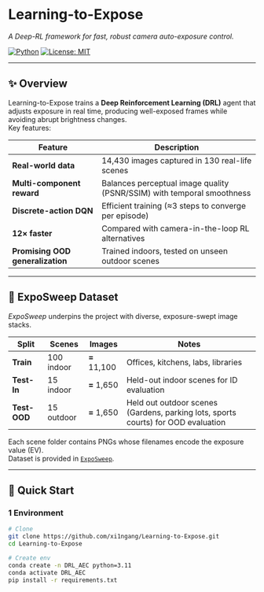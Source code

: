 # Learning-to-Expose
*A Deep-RL framework for fast, robust camera auto-exposure control.*

[![Python](https://img.shields.io/badge/Python-%2B-blue.svg)](https://www.python.org/)
[![License: MIT](https://img.shields.io/badge/License-MIT-green.svg)](LICENSE)

---

## ✨ Overview
Learning-to-Expose trains a **Deep Reinforcement Learning (DRL)** agent that adjusts exposure in real time, producing well-exposed frames while avoiding abrupt brightness changes.  
Key features:

| Feature | Description |
|---------|-------------|
| **Real-world data** | 14,430 images captured in 130 real-life scenes |
| **Multi-component reward** | Balances perceptual image quality (PSNR/SSIM) with temporal smoothness |
| **Discrete-action DQN** | Efficient training (≈3 steps to converge per episode) |
| **12× faster** | Compared with camera-in-the-loop RL alternatives |
| **Promising OOD generalization** | Trained indoors, tested on unseen outdoor scenes |

---

## 📂 ExpoSweep Dataset
*ExpoSweep* underpins the project with diverse, exposure-swept image stacks.

| Split | Scenes | Images | Notes |
|-------|--------|--------|-------|
| **Train** | 100 indoor | **=** 11,100 | Offices, kitchens, labs, libraries |
| **Test-In** | 15 indoor | **=** 1,650 | Held-out indoor scenes for ID evaluation |
| **Test-OOD** | 15 outdoor | **=** 1,650 | Held out outdoor scenes (Gardens, parking lots, sports courts) for OOD evaluation |

Each scene folder contains PNGs whose filenames encode the exposure value (EV).  
Dataset is provided in [`ExpoSweep`](ExpoSweep).

---

## 🚀 Quick Start

### 1  Environment
```bash
# Clone
git clone https://github.com/xi1ngang/Learning-to-Expose.git
cd Learning-to-Expose

# Create env  
conda create -n DRL_AEC python=3.11
conda activate DRL_AEC
pip install -r requirements.txt


